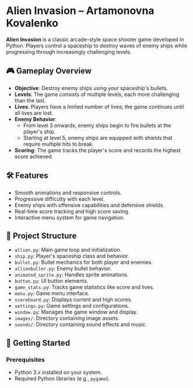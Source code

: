 # Alien Invasion – Artamonovna Kovalenko

**Alien Invasion** is a classic arcade-style space shooter game developed in Python.
Players control a spaceship to destroy waves of enemy ships while progressing through increasingly challenging levels.

## 🎮 Gameplay Overview

- **Objective**: Destroy enemy ships using your spaceship's bullets.
- **Levels**: The game consists of multiple levels, each more challenging than the last.
- **Lives**: Players have a limited number of lives; the game continues until all lives are lost.
- **Enemy Behavior**:
  - From level 3 onwards, enemy ships begin to fire bullets at the player's ship.
  - Starting at level 5, enemy ships are equipped with shields that require multiple hits to break.
- **Scoring**: The game tracks the player's score and records the highest score achieved.

## 🛠️ Features

- Smooth animations and responsive controls.
- Progressive difficulty with each level.
- Enemy ships with offensive capabilities and defensive shields.
- Real-time score tracking and high score saving.
- Interactive menu system for game navigation.

## 📁 Project Structure

- `allien.py`: Main game loop and initialization.
- `ship.py`: Player's spaceship class and behavior.
- `bullet.py`: Bullet mechanics for both player and enemies.
- `allienbuller.py`: Enemy bullet behavior.
- `animated_sprite.py`: Handles sprite animations.
- `button.py`: UI button elements.
- `game_stats.py`: Tracks game statistics like score and lives.
- `menu.py`: Game menu interface.
- `scoreboard.py`: Displays current and high scores.
- `settings.py`: Game settings and configurations.
- `window.py`: Manages the game window and display.
- `images/`: Directory containing image assets.
- `sounds/`: Directory containing sound effects and music.

## 🚀 Getting Started

### Prerequisites

- Python 3.x installed on your system.
- Required Python libraries (e.g., `pygame`).


